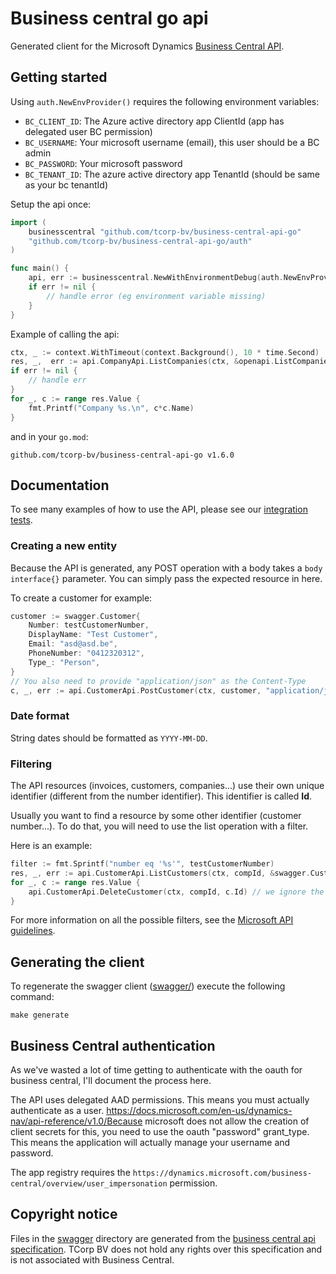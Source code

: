 # Business central go api
Generated client for the Microsoft Dynamics [Business Central API](https://docs.microsoft.com/en-us/dynamics-nav/api-reference/v1.0/).

## Getting started
Using `auth.NewEnvProvider()` requires the following environment variables:
* `BC_CLIENT_ID`: The Azure active directory app ClientId (app has delegated user BC permission)
* `BC_USERNAME`: Your microsoft username (email), this user should be a BC admin
* `BC_PASSWORD`: Your microsoft password
* `BC_TENANT_ID`: The azure active directory app TenantId (should be same as your bc tenantId)


Setup the api once:
```go
import (
	businesscentral "github.com/tcorp-bv/business-central-api-go"
	"github.com/tcorp-bv/business-central-api-go/auth"
)

func main() {
    api, err := businesscentral.NewWithEnvironmentDebug(auth.NewEnvProvider())
    if err != nil {
	    // handle error (eg environment variable missing)
    }
}
```

Example of calling the api:
```go
ctx, _ := context.WithTimeout(context.Background(), 10 * time.Second)
res, _,  err := api.CompanyApi.ListCompanies(ctx, &openapi.ListCompaniesOpts{})
if err != nil {
	// handle err
}
for _, c := range res.Value {
	fmt.Printf("Company %s.\n", c*c.Name)
}
```

and in your `go.mod`:
```shell script
github.com/tcorp-bv/business-central-api-go v1.6.0
```

## Documentation
To see many examples of how to use the API, please see our [integration tests](api_integration_test.go).


### Creating a new entity
Because the API is generated, any POST operation with a body takes a `body interface{}` parameter.
You can simply pass the expected resource in here.

To create a customer for example:
```go
customer := swagger.Customer{
	Number: testCustomerNumber,
	DisplayName: "Test Customer",
	Email: "asd@asd.be",
	PhoneNumber: "0412320312",
	Type_: "Person",
}
// You also need to provide "application/json" as the Content-Type
c, _, err := api.CustomerApi.PostCustomer(ctx, customer, "application/json", compId)
```
### Date format
String dates should be formatted as `YYYY-MM-DD`.

### Filtering
The API resources (invoices, customers, companies...) use their own unique identifier (different from the number identifier).
This identifier is called **Id**. 

Usually you want to find a resource by some other identifier (customer number...).
To do that, you will need to use the list operation with a filter.

Here is an example:
```go
filter := fmt.Sprintf("number eq '%s'", testCustomerNumber)
res, _, err := api.CustomerApi.ListCustomers(ctx, compId, &swagger.CustomerApiListCustomersOpts{Filter: optional.NewString(filter)})
for _, c := range res.Value {
	api.CustomerApi.DeleteCustomer(ctx, compId, c.Id) // we ignore the result of this, as it is just a cleanup
}
```

For more information on all the possible filters, see the [Microsoft API guidelines](https://github.com/Microsoft/api-guidelines/blob/master/Guidelines.md#97-filtering).

## Generating the client 

To regenerate the swagger client ([swagger/](./swagger)) execute the following command:

```shell script
make generate
```


## Business Central authentication
As we've wasted a lot of time getting to authenticate with the oauth for business central,
I'll document the process here.

The API uses delegated AAD permissions. This means you must actually authenticate as a user.
https://docs.microsoft.com/en-us/dynamics-nav/api-reference/v1.0/Because microsoft does not allow the creation of client secrets for this, you need to use the oauth "password" grant_type.
This means the application will actually manage your username and password.

The app registry requires the `https://dynamics.microsoft.com/business-central/overview/user_impersonation` permission.


## Copyright notice
Files in the [swagger](./swagger) directory are generated from the [business central api specification](https://docs.microsoft.com/en-us/dynamics-nav/api-reference/v1.0/contracts/bcoas1.0.yaml).
TCorp BV does not hold any rights over this specification and is not associated with Business Central.